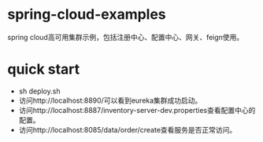 # spring-cloud-examples
spring cloud高可用集群示例，包括注册中心、配置中心、网关、feign使用。

# quick start
* sh deploy.sh
* 访问http://localhost:8890/可以看到eureka集群成功启动。
* 访问http://localhost:8887/inventory-server-dev.properties查看配置中心的配置。
* 访问http://localhost:8085/data/order/create查看服务是否正常访问。

